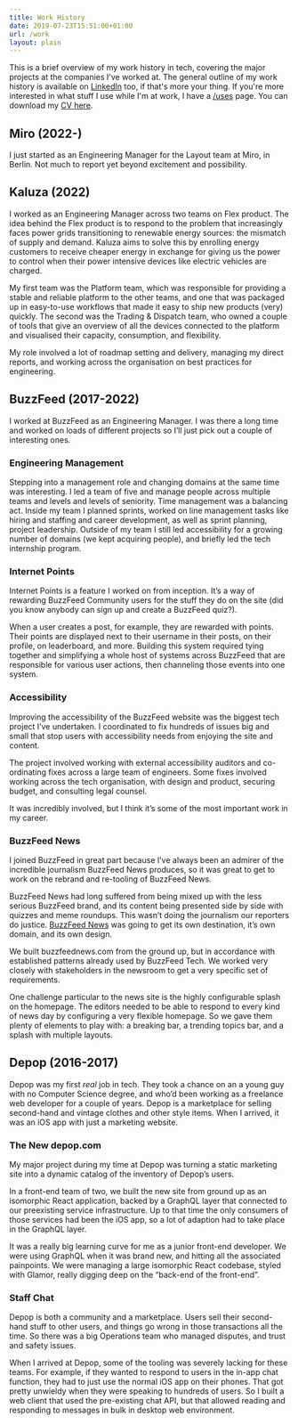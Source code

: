 ```yaml
---
title: Work History
date: 2019-07-23T15:51:00+01:00
url: /work
layout: plain
---
```


This is a brief overview of my work history in tech, covering the major projects at the companies I've worked at. The general outline of my work history is available on [LinkedIn](https://www.linkedin.com/in/jackwreid/) too, if that's more your thing. If you're more interested in what stuff I use while I'm at work, I have a [/uses](/uses) page. You can download my <a href="/docs/cv.pdf" download="cv.pdf">CV here</a>.

## Miro (2022-)
I just started as an Engineering Manager for the Layout team at Miro, in Berlin. Not much to report yet beyond excitement and possibility.

## Kaluza (2022)
I worked as an Engineering Manager across two teams on Flex product. The idea behind the Flex product is to respond to the problem that increasingly faces power grids transitioning to renewable energy sources: the mismatch of supply and demand. Kaluza aims to solve this by enrolling energy customers to receive cheaper energy in exchange for giving us the power to control when their power intensive devices like electric vehicles are charged.

My first team was the Platform team, which was responsible for providing a stable and reliable platform to the other teams, and one that was packaged up in easy-to-use workflows that made it easy to ship new products (very) quickly. The second was the Trading & Dispatch team, who owned a couple of tools that give an overview of all the devices connected to the platform and visualised their capacity, consumption, and flexibility.

My role involved a lot of roadmap setting and delivery, managing my direct reports, and working across the organisation on best practices for engineering.

## BuzzFeed (2017-2022)

I worked at BuzzFeed as an Engineering Manager. I was there a long time and worked on loads of different projects so I’ll just pick out a couple of interesting ones.

### Engineering Management

Stepping into a management role and changing domains at the same time was interesting. I led a team of five and manage people across multiple teams and levels and levels of seniority. Time management was a balancing act. Inside my team I planned sprints, worked on line management tasks like hiring and staffing and career development, as well as sprint planning, project leadership. Outside of my team I still led accessibility for a growing number of domains (we kept acquiring people), and briefly led the tech internship program.

### Internet Points

Internet Points is a feature I worked on from inception. It’s a way of rewarding BuzzFeed Community users for the stuff they do on the site (did you know anybody can sign up and create a BuzzFeed quiz?).

When a user creates a post, for example, they are rewarded with points. Their points are displayed next to their username in their posts, on their profile, on leaderboard, and more. Building this system required tying together and simplifying a whole host of systems across BuzzFeed that are responsible for various user actions, then channeling those events into one system.

### Accessibility

Improving the accessibility of the BuzzFeed website was the biggest tech project I’ve undertaken. I coordinated to fix hundreds of issues big and small that stop users with accessibility needs from enjoying the site and content.

The project involved working with external accessibility auditors and co-ordinating fixes across a large team of engineers. Some fixes involved working across the tech organisation, with design and product, securing budget, and consulting legal counsel.

It was incredibly involved, but I think it’s some of the most important work in my career.

### BuzzFeed News

I joined BuzzFeed in great part because I’ve always been an admirer of the incredible journalism BuzzFeed News produces, so it was great to get to work on the rebrand and re-tooling of BuzzFeed News.

BuzzFeed News had long suffered from being mixed up with the less serious BuzzFeed brand, and its content being presented side by side with quizzes and meme roundups. This wasn’t doing the journalism our reporters do justice.&nbsp;[BuzzFeed News][3]&nbsp;was going to get its own destination, it’s own domain, and its own design.

We built buzzfeednews.com from the ground up, but in accordance with established patterns already used by BuzzFeed Tech. We worked very closely with stakeholders in the newsroom to get a very specific set of requirements.

One challenge particular to the news site is the highly configurable splash on the homepage. The editors needed to be able to respond to every kind of news day by configuring a very flexible homepage. So we gave them plenty of elements to play with: a breaking bar, a trending topics bar, and a splash with multiple layouts.

## Depop (2016-2017)

Depop was my first _real_ job in tech. They took a chance on an a young guy with no Computer Science degree, and who’d been working as a freelance web developer for a couple of years. Depop is a marketplace for selling second-hand and vintage clothes and other style items. When I arrived, it was an iOS app with just a marketing website.

### The New depop.com

My major project during my time at Depop was turning a static marketing site into a dynamic catalog of the inventory of Depop’s users.

In a front-end team of two, we built the new site from ground up as an isomorphic React application, backed by a GraphQL layer that connected to our preexisting service infrastructure. Up to that time the only consumers of those services had been the iOS app, so a lot of adaption had to take place in the GraphQL layer.

It was a really big learning curve for me as a junior front-end developer. We were using GraphQL when it was brand new, and hitting all the associated painpoints. We were managing a large isomorphic React codebase, styled with Glamor, really digging deep on the “back-end of the front-end”.

### Staff Chat

Depop is both a community and a marketplace. Users sell their second-hand stuff to other users, and things go wrong in those transactions all the time. So there was a big Operations team who managed disputes, and trust and safety issues.

When I arrived at Depop, some of the tooling was severely lacking for these teams. For example, if they wanted to respond to users in the in-app chat function, they had to just use the normal iOS app on their phones. That got pretty unwieldy when they were speaking to hundreds of users. So I built a web client that used the pre-existing chat API, but that allowed reading and responding to messages in bulk in desktop web environment.

 [1]: https://www.linkedin.com/in/jackwreid/
 [2]: http://jack-reid.local/wp-content/uploads/2021/12/CV-2022.pdf
 [3]: https://buzzfeednews.com/
 [4]: https://depop.com/

